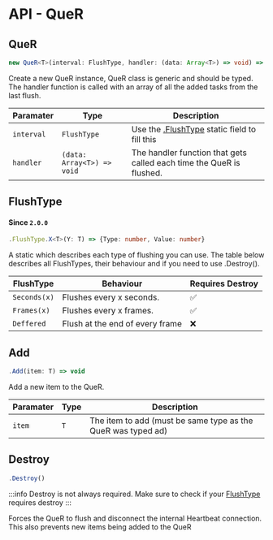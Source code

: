 # API - QueR

## QueR
```ts
new QueR<T>(interval: FlushType, handler: (data: Array<T>) => void) => QueR
```

Create a new QueR instance, QueR class is generic and should be typed. The handler function is called with an array of all the added tasks from the last flush.

| **Paramater**    | **Type**     | **Description**                          |
|------------------|--------------|------------------------------------------|
| `interval`    | `FlushType`     | Use the [.FlushType](#flushtype) static field to fill this        |
| `handler` | `(data: Array<T>) => void` | The handler function that gets called each time the QueR is flushed. |

## FlushType
#### Since `2.0.0`
```ts
.FlushType.X<T>(Y: T) => {Type: number, Value: number}
```
A static which describes each type of flushing you can use. The table below describes all FlushTypes, their behaviour and if you need to use .Destroy().

| **FlushType** | **Behaviour** | **Requires Destroy** |
|---------------|---------------|----------------------|
| `Seconds(x)`  | Flushes every x seconds.         | ✅ |
| `Frames(x)`   | Flushes every x frames.          | ✅ |
| `Deffered`    | Flush at the end of every frame  | ❌ |

## Add
```ts
.Add(item: T) => void
```

Add a new item to the QueR.

| **Paramater**    | **Type**     | **Description**                          |
|------------------|--------------|------------------------------------------|
| `item`    | `T`     | The item to add (must be same type as the QueR was typed ad)        |

## Destroy
```ts
.Destroy()
```

:::info
Destroy is not always required. Make sure to check if your [FlushType](#flushtype) requires destroy
:::

Forces the QueR to flush and disconnect the internal Heartbeat connection. This also prevents new items being added to the QueR
